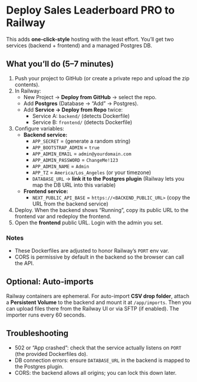 # Deploy Sales Leaderboard PRO to Railway

This adds **one-click-style** hosting with the least effort. You’ll get two services (backend + frontend) and a managed Postgres DB.

## What you’ll do (5–7 minutes)
1) Push your project to GitHub (or create a private repo and upload the zip contents).
2) In Railway:
   - New Project → **Deploy from GitHub** → select the repo.
   - Add **Postgres** (Database → “Add” → Postgres).
   - Add **Service → Deploy from Repo** twice:
     - Service A: `backend/` (detects Dockerfile)
     - Service B: `frontend/` (detects Dockerfile)
3) Configure variables:
   - **Backend service:**
     - `APP_SECRET` = (generate a random string)
     - `APP_BOOTSTRAP_ADMIN` = `true`
     - `APP_ADMIN_EMAIL` = `admin@yourdomain.com`
     - `APP_ADMIN_PASSWORD` = `ChangeMe!123`
     - `APP_ADMIN_NAME` = `Admin`
     - `APP_TZ` = `America/Los_Angeles` (or your timezone)
     - `DATABASE_URL` → **link it to the Postgres plugin** (Railway lets you map the DB URL into this variable)
   - **Frontend service:**
     - `NEXT_PUBLIC_API_BASE` = `https://<BACKEND_PUBLIC_URL>`  (copy the URL from the backend service)
4) Deploy. When the backend shows “Running”, copy its public URL to the frontend var and redeploy the frontend.  
5) Open the **frontend** public URL. Login with the admin you set.

### Notes
- These Dockerfiles are adjusted to honor Railway’s `PORT` env var.
- CORS is permissive by default in the backend so the browser can call the API.

## Optional: Auto-imports
Railway containers are ephemeral. For auto-import **CSV drop folder**, attach a **Persistent Volume** to the backend and mount it at `/app/imports`. Then you can upload files there from the Railway UI or via SFTP (if enabled). The importer runs every 60 seconds.

## Troubleshooting
- 502 or “App crashed”: check that the service actually listens on `PORT` (the provided Dockerfiles do).
- DB connection errors: ensure `DATABASE_URL` in the backend is mapped to the Postgres plugin.
- CORS: the backend allows all origins; you can lock this down later.
